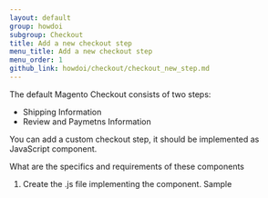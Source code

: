 ```yaml
---
layout: default
group: howdoi
subgroup: Checkout
title: Add a new checkout step
menu_title: Add a new checkout step
menu_order: 1
github_link: howdoi/checkout/checkout_new_step.md
---
```


The default Magento Checkout consists of two steps:

 - Shipping Information
 - Review and Paymetns Information

You can add a custom checkout step, it should be implemented as JavaScript component.
<p class="q">What are the specifics and requirements of these components</p>

1. Create the .js file implementing the component.
Sample 